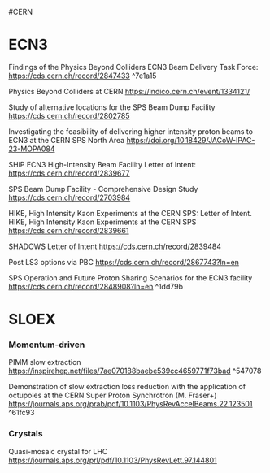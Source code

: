 #CERN 

# ECN3

Findings of the Physics Beyond Colliders ECN3 Beam Delivery Task Force:
<a href="https://cds.cern.ch/record/2847433" rel="noopener" class="external-link" target="_blank"><u>https://cds.cern.ch/record/2847433</u></a> ^7e1a15

Physics Beyond Colliders at CERN
<a href="https://indico.cern.ch/event/1334121/" rel="noopener" class="external-link" target="_blank"><u>https://indico.cern.ch/event/1334121/</u></a> 

Study of alternative locations for the SPS Beam Dump Facility
<a href="https://cds.cern.ch/record/2802785" rel="noopener" class="external-link" target="_blank"><u>https://cds.cern.ch/record/2802785</u></a>

Investigating the feasibility of delivering higher intensity proton beams to ECN3 at the CERN SPS North Area
https://doi.org/10.18429/JACoW-IPAC-23-MOPA084 

SHiP ECN3 High-Intensity Beam Facility Letter of Intent:
<a href="https://cds.cern.ch/record/2839677" rel="noopener" class="external-link" target="_blank"><u>https://cds.cern.ch/record/2839677</u></a>

SPS Beam Dump Facility - Comprehensive Design Study
<a href="https://cds.cern.ch/record/2703984" rel="noopener" class="external-link" target="_blank"><u>https://cds.cern.ch/record/2703984</u></a>

HIKE, High Intensity Kaon Experiments at the CERN SPS: Letter of Intent. HIKE, High Intensity Kaon Experiments at the CERN SPS
<a href="https://cds.cern.ch/record/2839661" rel="noopener" class="external-link" target="_blank"><u>https://cds.cern.ch/record/2839661</u></a>

SHADOWS Letter of Intent
<a href="https://cds.cern.ch/record/2839484" rel="noopener" class="external-link" target="_blank"><u>https://cds.cern.ch/record/2839484</u></a>

Post LS3 options via PBC 
https://cds.cern.ch/record/2867743?ln=en

SPS Operation and Future Proton Sharing Scenarios for the ECN3 facility
https://cds.cern.ch/record/2848908?ln=en ^1dd79b
# **SLOEX**

### Momentum-driven

PIMM slow extraction 
https://inspirehep.net/files/7ae070188baebe539cc4659771f73bad ^547078

Demonstration of slow extraction loss reduction with the application of octupoles at the CERN Super Proton Synchrotron (M. Fraser+) <a href="https://journals.aps.org/prab/pdf/10.1103/PhysRevAccelBeams.22.123501" rel="noopener" class="external-link" target="_blank" style="color:#e4afaff;"><u>https://journals.aps.org/prab/pdf/10.1103/PhysRevAccelBeams.22.123501</u></a>  ^61fc93

### Crystals
Quasi-mosaic crystal for LHC <a href="https://journals.aps.org/prl/pdf/10.1103/PhysRevLett.97.144801" rel="noopener" class="external-link" target="_blank"><u>https://journals.aps.org/prl/pdf/10.1103/PhysRevLett.97.144801</u></a>
